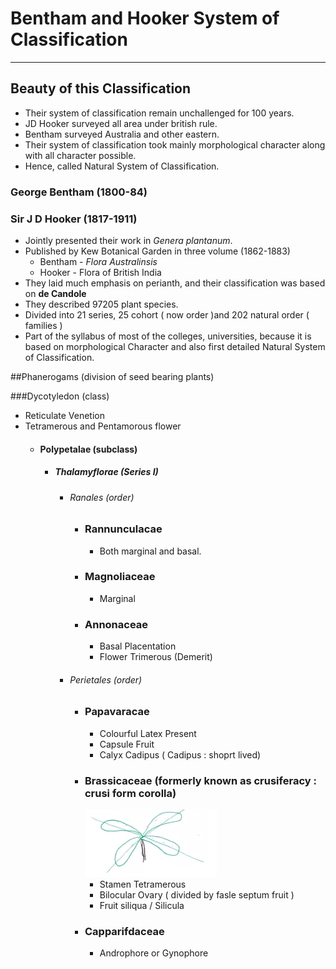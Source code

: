 # Bentham and Hooker System of Classification
---

## Beauty of this Classification
* Their system of classification remain unchallenged for 100 years.
* JD Hooker surveyed all area under british rule.
* Bentham surveyed Australia and other eastern.
* Their system of classification took mainly morphological character along with all character possible.
* Hence, called Natural System of Classification.

### George Bentham (1800-84)
### Sir J D Hooker (1817-1911)

* Jointly presented their work in *Genera plantanum*.
* Published by Kew Botanical Garden in three volume (1862-1883)
    * Bentham - *Flora Australinsis*
    * Hooker - Flora of British India
* They laid much emphasis on perianth, and their classification was based on **de Candole**
* They described 97205 plant  species.
* Divided into 21 series, 25 cohort ( now order )and 202 natural order ( families )
* Part of the syllabus of most of the colleges, universities, because it is based on morphological Character and also first detailed Natural System of Classification. 

##Phanerogams (division of seed bearing plants)

###Dycotyledon (class)
* Reticulate Venetion
* Tetramerous and Pentamorous flower 
    * #### Polypetalae (subclass)
        * ##### Thalamyflorae (Series I)
            * ###### Ranales (order)
                * ### Rannunculacae  
                    * Both marginal and basal.
                * ### Magnoliaceae
                    * Marginal
                * ### Annonaceae
                    * Basal Placentation 
                    * Flower Trimerous (Demerit)
            * ###### Perietales (order)
                * ### Papavaracae
                    * Colourful Latex Present
                    * Capsule Fruit
                    * Calyx Cadipus ( Cadipus : shoprt lived)
                * ### Brassicaceae (formerly known as crusiferacy : crusi form corolla) 
                  ![img_1.png](img_1.png)
                    * Stamen Tetramerous
                    * Bilocular Ovary ( divided by fasle septum fruit )
                    * Fruit siliqua / Silicula
                * ### Capparifdaceae
                    * Androphore or Gynophore 